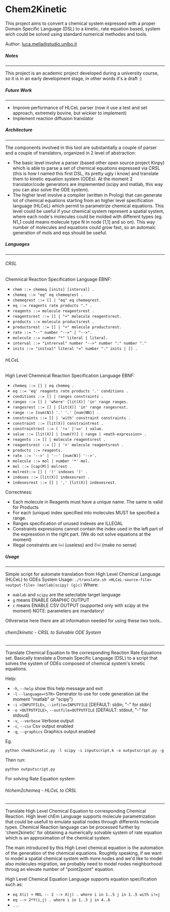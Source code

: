 Chem2Kinetic
============
This project aims to convert a chemical system expressed with a proper Domain Specific Language (DSL) to a kinetic, 
rate equation based, system wich could be solved using standard numerical methodes and tools.

Author: luca.mella@studio.unibo.it

##### Notes
------------
This project is an academic project developed during a university course, so it is in an early development stage, in other words it's a draft :)

##### Future Work
------------
* Improve performance of HLCeL parser (now it use a test and set approach, extremely bovine, but wickier to implement)
* Implement reaction diffusion translator

##### Architecture
------------
The components involved in this tool are substantially a couple of parser and a couple of translators, 
organized in 2 level of abstraction:
* The basic level involve a parser (based other open source project Kinpy) which is able to parse a set of chemical equations expressed via CRSL (this is how I named this first DSL, its pretty ugly i know) and translate them to kinetic 
equation system (ODEs). At the moment 2 translator/code generators are implemented (scipy and matlab, this way you can also solve the ODE system).
* The higher level involve a compiler (written in Prolog) that can generate lot of chemical equations starting from an higher level specification language (HLCeL) which permit to parametrize chemical equations. 
This level could be useful if your chemical system represent a spatial system, where each node's molecules could be 
molded with different types (eg. N1_1 could means molecule type N in node [1,1] and so on). This way number of molecules and equations could grow fast, 
so an automaic generation of mols and eqs should be useful. 

##### Languages
------------
###### CRSL
Chemnical Reaction Specification Language EBNF:
* `chem ::= chemeq [inits] [interval] .`
* `chemeq ::= "eq" eq chemeqrest .`
* `chemeqrest ::= [] | "eq" eq chemeqrest.`
* `eq ::= reagents rate products "." .`
* `reagents ::= molecule reagentsrest .`
* `reagentsrest ::= [] | "+" molecule reagentsrest.`
* `products ::= molecule productsrest .`
* `productsrest ::= [] | "+" molecule productsrest.`
* `rate ::= "--" number "-->" | "-->".`
* `molecule ::= number "*" literal | literal.`
* `interval ::= "intrerval" number "-->" number ":" number "."`
* `inits ::= "initval" literal "=" number "." inits | [] .`

###### HLCeL
High Level Chemnical Reaction Specification Language EBNF:
* `chemeq ::= [] | eq chemeq .`
* `eq ::= 'eq' reagents rate products '.' conditions .`
* `conditions ::= [] | ranges constraints .`
* `ranges ::= [] | 'where' [lit(X)] 'in' range ranges.`
* `rangesrest ::= [] | [lit(X)] 'in' range rangesrest.`
* `range ::= [num(N)] '.' '.' [num(NN)] .`
* `constraints ::= [] | 'with' constraint constraints .`
* `constraint ::= [lit(X)] constraintrest .`
* `constraintrest ::= ( '!=' |'==' ) value.`
* `value ::= [lit(X)] | [num(Y)] | range | <math-expression> .`
* `reagents ::= [] | molecule reagentsrest .`
* `reagentsrest ::= [] | '+' molecule reagentsrest .`
* `products ::= reagents.`
* `rate ::= '-->' | '--' [num(N)] '-->'.`
* `molecule ::= mol | number '*' mol.`
* `mol ::= [cap(M)] molrest .`
* `molrest::= [] | '(' indexes ')' .`
* `indexes ::= [lit(X)] indexesrest .`
* `indexesrest ::= [] | ',' [lit(X)] indexesrest.`

Correctness:
* Each molecule in Reagents must have a unique name. The same is valid for Products
* For each (unique) index specified into molecules MUST be specified a range.
* Ranges specification of unused indexes are ILLEGAL
* Constraints expressions cannot contain the index used in the left part of the expresstion in the right part. (We do not solve equations at the moment)
* Illegal constraints are i=i (useless) and i!=i (make no sense)

##### Usage
------------
Simple script for automate translation from High Level Chemical Language (HLCeL) to ODEs System
Usage: `./translate.sh <HLCeL-source-file> <output-file> (matlab|scipy) (g|c)`
Where:
* `mablab` and `scipy` are the selectable target language
* `g` means ENABLE GRAPHIC OUTPUT
* `c` means ENABLE CSV OUTPUT (supported only with scipy at the moment)
NOTE: parameters are mandatory!

Othrerwise here there are all information needed for using these two tools..

###### chem2kinetic - CRSL to Solvable ODE System
------------
Translate Chemical Equation to the corresponding Reaction Rate Equations set.
Basically translate a Domain Specific Language (DSL) to a script
that solves the system of ODEs composed of chemical system's
kinetic equations.

Help:
* `-h`, `--help` show this help message and exit
* `-l` `--language=<STR>` Generator to use for code generation (at the moment "matlab" or "scipy")
* `-i <INPUTFILE>`, `--infile=INPUTFILE` [DEFAULT: stdin, "-" for stdin]
* `-o <OUTPUTFILE>`, `--outfile=OUTPUTFILE` [DEFAULT: stdout, "-" for stdoud]
* `-v`, `--verbose` Verbose output
* `-c`, `--csv` Csv output enabled
* `-g`, `--graphics` Graphics output enabled


Eg.

`python chem2kinetic.py -l scipy -i inputscript.k -o outputscript.py -g`

Then run:

`python outputscript.py`

For solving Rate Equation system

###### hlchem2chemeq - HLCeL to CRSL
------------
Translate High Level Chemical Equation to corresponding Chemical Reaction.
High level chEm Language supports molecule parametrization that could be
usefull to emulate spatial nodes through differents molecule types.
Chemical Reaction language can be processed further by 'chem2kinetic' for
obtaining a numerically solvable system of rate equation which is an
approximation of the chemical system.

The main introduced by this High Level chemical equation is the automation
of the generation of the chemical equations.
Roughtly speaking, if we want to model a spatial chemical system with more nodes
and we'd like to model also molecules migration, we probably need to model
nodes neighborhood throug an elevate number of \"point2point\" equation.

High Level Chemical Equation Language supports equation specification such as:

* `eq X(i) + MOL -- 2 --> X(j) . where i in 1..5 j in 1..5 with i!=j`
* `eq --> 2*Y(i,j) . where i in 1..3 j in 4..6`
* `...`
